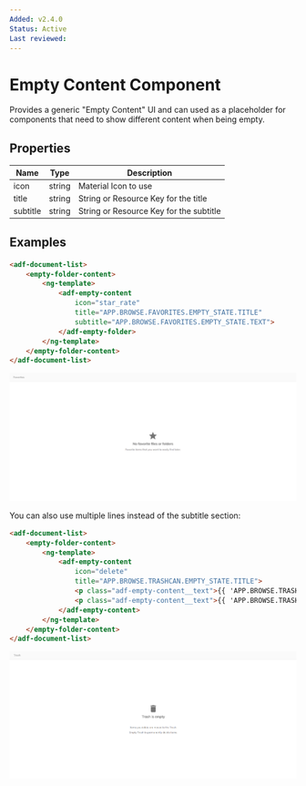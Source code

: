 ```yaml
---
Added: v2.4.0
Status: Active
Last reviewed:
---
```


# Empty Content Component

Provides a generic "Empty Content" UI and can used as a placeholder for components that need to show different content when being empty.

## Properties

| Name | Type | Description |
| --- | --- | --- |
| icon | string | Material Icon to use |
| title | string | String or Resource Key for the title |
| subtitle | string | String or Resource Key for the subtitle |

## Examples

```html
<adf-document-list>
    <empty-folder-content>
        <ng-template>
            <adf-empty-content
                icon="star_rate"
                title="APP.BROWSE.FAVORITES.EMPTY_STATE.TITLE"
                subtitle="APP.BROWSE.FAVORITES.EMPTY_STATE.TEXT">
            </adf-empty-folder>
        </ng-template>
    </empty-folder-content>
</adf-document-list>
```

![Favorites screen](../docassets/images/empty-content-favorites.png)

You can also use multiple lines instead of the subtitle section:

```html
<adf-document-list>
    <empty-folder-content>
        <ng-template>
            <adf-empty-content
                icon="delete"
                title="APP.BROWSE.TRASHCAN.EMPTY_STATE.TITLE">
                <p class="adf-empty-content__text">{{ 'APP.BROWSE.TRASHCAN.EMPTY_STATE.FIRST_TEXT' | translate }}</p>
                <p class="adf-empty-content__text">{{ 'APP.BROWSE.TRASHCAN.EMPTY_STATE.SECOND_TEXT' | translate }}</p>
            </adf-empty-content>
        </ng-template>
    </empty-folder-content>
</adf-document-list>
```

![Trashcan screen](../docassets/images/empty-content-trashcan.png)
